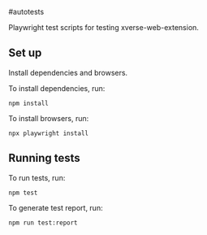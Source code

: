 #autotests

Playwright test scripts for testing xverse-web-extension.

## Set up

Install dependencies and browsers.

To install dependencies, run:
```
npm install
```
To install browsers, run:
```
npx playwright install
```

## Running tests

To run tests, run:
```
npm test
```

To generate test report, run:
```
npm run test:report
```
